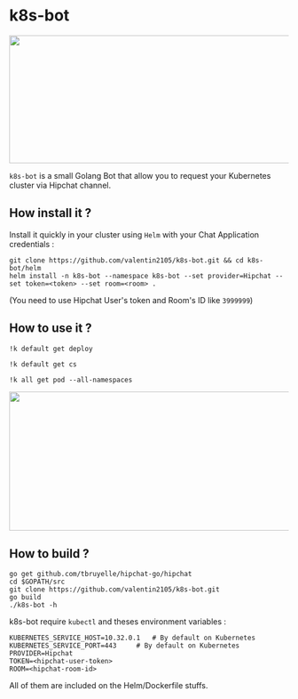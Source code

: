 # k8s-bot

<img src="https://i.imgur.com/xEKfAnd.png" width="550" height="230" >

`k8s-bot` is a small Golang Bot that allow you to request your Kubernetes cluster via Hipchat channel.

## How install it ?
Install it quickly in your cluster using `Helm` with your Chat Application credentials :

```
git clone https://github.com/valentin2105/k8s-bot.git && cd k8s-bot/helm
helm install -n k8s-bot --namespace k8s-bot --set provider=Hipchat --set token=<token> --set room=<room> .
```

(You need to use Hipchat User's token and Room's ID like `3999999`)

## How to use it ?
```
!k default get deploy

!k default get cs

!k all get pod --all-namespaces
```

<img src="https://i.imgur.com/lFD3RN1.png" width="700" height="250" >

## How to build ?
```
go get github.com/tbruyelle/hipchat-go/hipchat
cd $GOPATH/src
git clone https://github.com/valentin2105/k8s-bot.git
go build
./k8s-bot -h
```

k8s-bot require `kubectl` and theses environment variables :
```
KUBERNETES_SERVICE_HOST=10.32.0.1	# By default on Kubernetes
KUBERNETES_SERVICE_PORT=443		# By default on Kubernetes
PROVIDER=Hipchat
TOKEN=<hipchat-user-token>
ROOM=<hipchat-room-id>
```
All of them are included on the Helm/Dockerfile stuffs.
